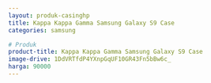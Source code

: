 ```yaml
---
layout: produk-casinghp
title: Kappa Kappa Gamma Samsung Galaxy S9 Case
categories: samsung

# Produk
product-title: Kappa Kappa Gamma Samsung Galaxy S9 Case
image-drive: 1DdVRTfdP4YXnpGqUF10GR43Fn5bBw6c_
harga: 90000
---
```

